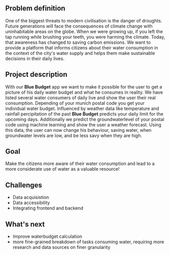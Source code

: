## Problem definition
One of the biggest threats to modern civilisation is the danger of droughts. Future generations will face the consequences of climate change with uninhabitable areas on the globe. When we were growing up, if you left the tap running while brushing your teeth, you were harming the climate. Today, that awareness has changed to saving carbon emissions. We want to provide a platform that informs citizens about their water consumption in the context of the city's water supply and helps them make sustainable decisions in their daily lives.

## Project description
With our **Blue Budget** app we want to make it possible for the user to get a picture of his daily water budget and what he consumes in reality. We have listed several water consumers of daily live and show the user their real consumption.
Depending of your munich postal code you get your individual water budget. Influenced by weather data like temperature and rainfall percipitation of the past **Blue Budget** predicts your daily limit for the upcoming days. 
Additionally we predict the groundwaterlevel of your postal code using machine learning and show the user a weather forecast. Using this data, the user can now change his behaviour, saving water, when groundwater levels are low, and be less savy when they are high.

## Goal
Make the citizens more aware of their water consumption and lead to a more considerate use of water as a valuable resource!

## Challenges
- Data acquisistion
- Data accessibility
- Integrating frontend and backend

## What's next
- Improve waterbudget calculation 
- more fine-grained breakdown of tasks consuming water, requiring more research and data sources on finer granularity
